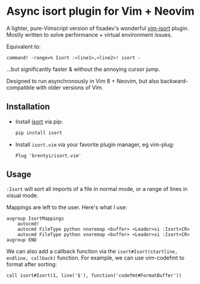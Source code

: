 # Async isort plugin for Vim + Neovim

A lighter, pure-Vimscript version of fisadev's wonderful
[vim-isort](https://github.com/fisadev/vim-isort) plugin. Mostly written to
solve performance + virtual environment issues.

Equivalent to:

```
command! -range=% Isort :<line1>,<line2>! isort -
```

...but significantly faster & without the annoying cursor jump.

Designed to run asynchronously in Vim 8 + Neovim, but also backward-compatible
with older versions of Vim.

## Installation

- Install [isort](https://github.com/timothycrosley/isort) via pip:

  ```bash
  pip install isort
  ```

- Install `isort.vim` via your favorite plugin manager, eg vim-plug:
  ```vimscript
  Plug 'brentyi/isort.vim'
  ```

## Usage

`:Isort` will sort all imports of a file in normal mode, or a range of lines in
visual mode.

Mappings are left to the user. Here's what I use:

```
augroup IsortMappings
    autocmd!
    autocmd FileType python nnoremap <buffer> <Leader>si :Isort<CR>
    autocmd FileType python vnoremap <buffer> <Leader>si :Isort<CR>
augroup END
```

We can also add a callback function via the
`isort#Isort(startline, endline, callback)` function. For example, we can use
vim-codefmt to format after sorting:

```
call isort#Isort(1, line('$'), function('codefmt#FormatBuffer'))
```

